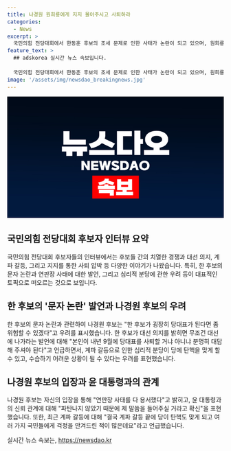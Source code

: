 ```yaml
---
title: 나경원 원희룡에게 지지 몰아주시고 사퇴하라
categories:
  - News
excerpt: >
  국민의힘 전당대회에서 한동훈 후보의 조세 문제로 인한 사태가 논란이 되고 있으며, 원희룡 후보가 상향식 공천을 약속하며 대반전을 노리고 있다. 또한, 나경원 후보는 한동훈 후보에 대한 우려를 표시하면서 당대표가 된다면 위험할 수 있겠다고 언급하고 심리적 분당 가능성과 연판장 사태 등에 대해 이야기했다.
feature_text: >
  ## adskorea 실시간 뉴스 속보입니다.

  국민의힘 전당대회에서 한동훈 후보의 조세 문제로 인한 사태가 논란이 되고 있으며, 원희룡 후보가 상향식 공천을 약속하며 대반전을 노리고 있다. 또한, 나경원 후보는 한동훈 후보에 대한 우려를 표시하면서 당대표가 된다면 위험할 수 있겠다고 언급하고 심리적 분당 가능성과 연판장 사태 등에 대해 이야기했다.
image: '/assets/img/newsdao_breakingnews.jpg'
---
```


<p><img src="/assets/img/newsdao_breakingnews.jpg" alt="adskorea 속보" /></p>

<h2 data-ke-size="size26">국민의힘 전당대회 후보자 인터뷰 요약</h2>

<p data-ke-size="size16">국민의힘 전당대회 후보자들의 인터뷰에서는 후보들 간의 치열한 경쟁과 대선 의지, 계파 갈등, 그리고 지지를 통한 사퇴 압박 등 다양한 이야기가 나왔습니다. 특히, 한 후보의 문자 논란과 연판장 사태에 대한 발언, 그리고 심리적 분당에 관한 우려 등이 대표적인 토픽으로 떠오르는 것으로 보입니다.</p>

<h2 data-ke-size="size26">한 후보의 '문자 논란' 발언과 나경원 후보의 우려</h2>

<p data-ke-size="size16">한 후보의 문자 논란과 관련하여 나경원 후보는 "한 후보가 굉장히 당대표가 된다면 좀 위험할 수 있겠다"고 우려를 표시했습니다. 한 후보가 대선 의지를 밝히면 무조건 대선에 나가라는 발언에 대해 "본인이 내년 9월에 당대표를 사퇴할 거냐 아니냐 분명히 대답해 주셔야 된다"고 언급하면서, 계파 갈등으로 인한 심리적 분당이 당에 탄핵을 맞게 할 수 있고, 수습하기 어려운 상황이 될 수 있다는 우려를 표현했습니다.</p>

<h2 data-ke-size="size26">나경원 후보의 입장과 윤 대통령과의 관계</h2>

<p data-ke-size="size16">나경원 후보는 자신의 입장을 통해 "연판장 사태를 다 용서했다"고 밝히고, 윤 대통령과의 신뢰 관계에 대해 "파탄나지 않았기 때문에 제 말씀을 들어주실 거라고 확신"을 표현했습니다. 또한, 최근 계파 갈등에 대해 "결국 계파 갈등 끝에 당이 탄핵도 맞게 되고 여러 가지 국민들에게 걱정을 안겨드린 적이 많은데요"라고 언급했습니다.</p>
실시간 뉴스 속보는, <a href="https://newsdao.kr" rel="dofollow">https://newsdao.kr</a>


